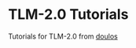 # TLM-2.0 Tutorials

Tutorials for TLM-2.0 from [doulos](https://www.doulos.com/knowhow/systemc/tlm-20/)
